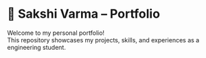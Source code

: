 # 🌟 Sakshi Varma – Portfolio

Welcome to my personal portfolio!  
This repository showcases my projects, skills, and experiences as a engineering student.


